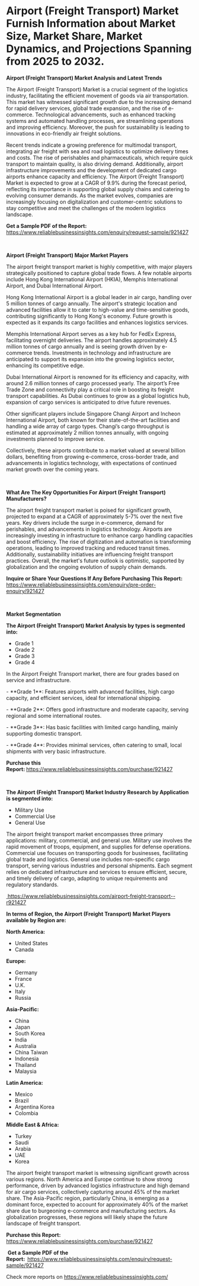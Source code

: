 <p><h1>Airport (Freight Transport) Market Furnish Information about Market Size, Market Share, Market Dynamics, and Projections Spanning from 2025 to 2032.</h1></p><p><strong>Airport (Freight Transport) Market Analysis and Latest Trends</strong></p>
<p><p>The Airport (Freight Transport) Market is a crucial segment of the logistics industry, facilitating the efficient movement of goods via air transportation. This market has witnessed significant growth due to the increasing demand for rapid delivery services, global trade expansion, and the rise of e-commerce. Technological advancements, such as enhanced tracking systems and automated handling processes, are streamlining operations and improving efficiency. Moreover, the push for sustainability is leading to innovations in eco-friendly air freight solutions.</p><p>Recent trends indicate a growing preference for multimodal transport, integrating air freight with sea and road logistics to optimize delivery times and costs. The rise of perishables and pharmaceuticals, which require quick transport to maintain quality, is also driving demand. Additionally, airport infrastructure improvements and the development of dedicated cargo airports enhance capacity and efficiency. The Airport (Freight Transport) Market is expected to grow at a CAGR of 9.9% during the forecast period, reflecting its importance in supporting global supply chains and catering to evolving consumer demands. As the market evolves, companies are increasingly focusing on digitalization and customer-centric solutions to stay competitive and meet the challenges of the modern logistics landscape.</p></p>
<p><strong>Get a Sample PDF of the Report:&nbsp;</strong> <a href="https://www.reliablebusinessinsights.com/enquiry/request-sample/921427?utm_campaign=3080&utm_medium=2&utm_source=Github&utm_content=ia&utm_term=11032025&utm_id=airport-freight-transport">https://www.reliablebusinessinsights.com/enquiry/request-sample/921427</a></p>
<p>&nbsp;</p>
<p><strong>Airport (Freight Transport) Major Market Players</strong></p>
<p><p>The airport freight transport market is highly competitive, with major players strategically positioned to capture global trade flows. A few notable airports include Hong Kong International Airport (HKIA), Memphis International Airport, and Dubai International Airport.</p><p>Hong Kong International Airport is a global leader in air cargo, handling over 5 million tonnes of cargo annually. The airport's strategic location and advanced facilities allow it to cater to high-value and time-sensitive goods, contributing significantly to Hong Kong's economy. Future growth is expected as it expands its cargo facilities and enhances logistics services.</p><p>Memphis International Airport serves as a key hub for FedEx Express, facilitating overnight deliveries. The airport handles approximately 4.5 million tonnes of cargo annually and is seeing growth driven by e-commerce trends. Investments in technology and infrastructure are anticipated to support its expansion into the growing logistics sector, enhancing its competitive edge.</p><p>Dubai International Airport is renowned for its efficiency and capacity, with around 2.6 million tonnes of cargo processed yearly. The airport’s Free Trade Zone and connectivity play a critical role in boosting its freight transport capabilities. As Dubai continues to grow as a global logistics hub, expansion of cargo services is anticipated to drive future revenues.</p><p>Other significant players include Singapore Changi Airport and Incheon International Airport, both known for their state-of-the-art facilities and handling a wide array of cargo types. Changi’s cargo throughput is estimated at approximately 2 million tonnes annually, with ongoing investments planned to improve service. </p><p>Collectively, these airports contribute to a market valued at several billion dollars, benefiting from growing e-commerce, cross-border trade, and advancements in logistics technology, with expectations of continued market growth over the coming years.</p></p>
<p>&nbsp;</p>
<p><strong>What Are The Key Opportunities For Airport (Freight Transport) Manufacturers?</strong></p>
<p><p>The airport freight transport market is poised for significant growth, projected to expand at a CAGR of approximately 5-7% over the next five years. Key drivers include the surge in e-commerce, demand for perishables, and advancements in logistics technology. Airports are increasingly investing in infrastructure to enhance cargo handling capacities and boost efficiency. The rise of digitization and automation is transforming operations, leading to improved tracking and reduced transit times. Additionally, sustainability initiatives are influencing freight transport practices. Overall, the market's future outlook is optimistic, supported by globalization and the ongoing evolution of supply chain demands.</p></p>
<p><strong>Inquire or Share Your Questions If Any Before Purchasing This Report:</strong> <a href="https://www.reliablebusinessinsights.com/enquiry/pre-order-enquiry/921427?utm_campaign=3080&utm_medium=2&utm_source=Github&utm_content=ia&utm_term=11032025&utm_id=airport-freight-transport">https://www.reliablebusinessinsights.com/enquiry/pre-order-enquiry/921427</a></p>
<p>&nbsp;</p>
<p><strong>Market Segmentation</strong></p>
<p><strong>The Airport (Freight Transport) Market Analysis by types is segmented into:</strong></p>
<p><ul><li>Grade 1</li><li>Grade 2</li><li>Grade 3</li><li>Grade 4</li></ul></p>
<p><p>In the Airport Freight Transport market, there are four grades based on service and infrastructure. </p><p>- **Grade 1**: Features airports with advanced facilities, high cargo capacity, and efficient services, ideal for international shipping.</p><p>- **Grade 2**: Offers good infrastructure and moderate capacity, serving regional and some international routes.</p><p>- **Grade 3**: Has basic facilities with limited cargo handling, mainly supporting domestic transport.</p><p>- **Grade 4**: Provides minimal services, often catering to small, local shipments with very basic infrastructure.</p></p>
<p><strong>Purchase this Report:&nbsp;</strong><a href="https://www.reliablebusinessinsights.com/purchase/921427?utm_campaign=3080&utm_medium=2&utm_source=Github&utm_content=ia&utm_term=11032025&utm_id=airport-freight-transport">https://www.reliablebusinessinsights.com/purchase/921427</a></p>
<p>&nbsp;</p>
<p><strong>The Airport (Freight Transport) Market Industry Research by Application is segmented into:</strong></p>
<p><ul><li>Military Use</li><li>Commercial Use</li><li>General Use</li></ul></p>
<p><p>The airport freight transport market encompasses three primary applications: military, commercial, and general use. Military use involves the rapid movement of troops, equipment, and supplies for defense operations. Commercial use focuses on transporting goods for businesses, facilitating global trade and logistics. General use includes non-specific cargo transport, serving various industries and personal shipments. Each segment relies on dedicated infrastructure and services to ensure efficient, secure, and timely delivery of cargo, adapting to unique requirements and regulatory standards.</p></p>
<p><a href="https://www.reliablebusinessinsights.com/airport-freight-transport--r921427?utm_campaign=3080&utm_medium=2&utm_source=Github&utm_content=ia&utm_term=11032025&utm_id=airport-freight-transport">&nbsp;https://www.reliablebusinessinsights.com/airport-freight-transport--r921427</a></p>
<p><strong>In terms of Region, the Airport (Freight Transport) Market Players available by Region are:</strong></p>
<p>
    <p> <strong> North America: </strong>
        <ul>
            <li>United States</li>
            <li>Canada</li>
        </ul>
        </p> 
    <p> <strong> Europe: </strong>
        <ul>
            <li>Germany</li>
            <li>France</li>
            <li>U.K.</li>
            <li>Italy</li>
            <li>Russia</li>
        </ul>
        </p> 
    <p> <strong> Asia-Pacific: </strong>
        <ul>
            <li>China</li>
            <li>Japan</li>
            <li>South Korea</li>
            <li>India</li>
            <li>Australia</li>
            <li>China Taiwan</li>
            <li>Indonesia</li>
            <li>Thailand</li>
            <li>Malaysia</li>
        </ul>
        </p> 
    <p> <strong> Latin America: </strong>
        <ul>
            <li>Mexico</li>
            <li>Brazil</li>
            <li>Argentina Korea</li>
            <li>Colombia</li>
        </ul>
        </p> 
    <p> <strong> Middle East & Africa: </strong>
        <ul>
            <li>Turkey</li>
            <li>Saudi</li>
            <li>Arabia</li>
            <li>UAE</li>
            <li>Korea</li>
        </ul>
    </p>
    </p>
<p><p>The airport freight transport market is witnessing significant growth across various regions. North America and Europe continue to show strong performance, driven by advanced logistics infrastructure and high demand for air cargo services, collectively capturing around 45% of the market share. The Asia-Pacific region, particularly China, is emerging as a dominant force, expected to account for approximately 40% of the market share due to burgeoning e-commerce and manufacturing sectors. As globalization progresses, these regions will likely shape the future landscape of freight transport.</p></p>
<p><strong>Purchase this Report: </strong><a href="https://www.reliablebusinessinsights.com/purchase/921427?utm_campaign=3080&utm_medium=2&utm_source=Github&utm_content=ia&utm_term=11032025&utm_id=airport-freight-transport">https://www.reliablebusinessinsights.com/purchase/921427</a></p>
<p>&nbsp;<strong>Get a Sample PDF of the Report:&nbsp;&nbsp;</strong><a href="https://www.reliablebusinessinsights.com/enquiry/request-sample/921427?utm_campaign=3080&utm_medium=2&utm_source=Github&utm_content=ia&utm_term=11032025&utm_id=airport-freight-transport">https://www.reliablebusinessinsights.com/enquiry/request-sample/921427</a></p>
<p><strong></strong></p>
<p>Check more reports on <a href="https://www.reliablebusinessinsights.com/?utm_campaign=3080&utm_medium=2&utm_source=Github&utm_content=ia&utm_term=11032025&utm_id=airport-freight-transport">https://www.reliablebusinessinsights.com/</a></p>
